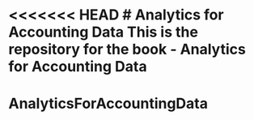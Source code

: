 <<<<<<< HEAD
﻿# Analytics for Accounting Data 
 This is the repository for the book - Analytics for Accounting Data 
=======
# AnalyticsForAccountingData

